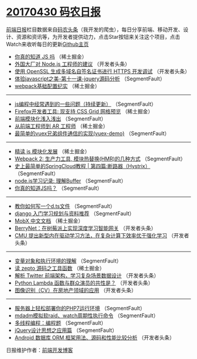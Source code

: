 # [20170430 码农日报](https://github.com/kujian/frontendDaily/blob/master/2017/04/30.md)

[前端日报](http://caibaojian.com/c/news)栏目数据来自[码农头条](http://hao.caibaojian.com/)（我开发的爬虫），每日分享前端、移动开发、设计、资源和资讯等，为开发者提供动力，点击Star按钮来关注这个项目，点击Watch来收听每日的更新[Github主页](https://github.com/kujian/frontendDaily)
* [你真的知道 JS 吗](http://hao.caibaojian.com/36560.html) （稀土掘金）
* [外国大厂对 Node.js 工程师的建议](http://hao.caibaojian.com/36595.html) （开发者头条）
* [使用 OpenSSL 生成多域名自签名证书进行 HTTPS 开发调试](http://hao.caibaojian.com/36596.html) （开发者头条）
* [体验javascript之美-第十一课-jquery源码分析](http://hao.caibaojian.com/36590.html) （SegmentFault）
* [webpack基础配置纪实](http://hao.caibaojian.com/36562.html) （稀土掘金）

***
* [js编程中经常遇到的一些问题（持续更新）](http://hao.caibaojian.com/36580.html) （SegmentFault）
* [Firefox开发者工具: 现支持 CSS Grid 网格预览](http://hao.caibaojian.com/36564.html) （稀土掘金）
* [前端模块化浅入浅出](http://hao.caibaojian.com/36582.html) （SegmentFault）
* [从前端工程师到 AR 工程师](http://hao.caibaojian.com/36565.html) （稀土掘金）
* [最简单的vuex兄弟组件通信的实现(vuex-demo)](http://hao.caibaojian.com/36583.html) （SegmentFault）

***
* [精读 js 模块化发展](http://hao.caibaojian.com/36559.html) （稀土掘金）
* [Webpack 2: 生产力工具, 模块热替换(HMR)的几种方式](http://hao.caibaojian.com/36577.html) （SegmentFault）
* [史上最简单的SpringCloud教程 | 第四篇:断路器（Hystrix）](http://hao.caibaojian.com/36588.html) （SegmentFault）
* [node.js学习记录: 理解Buffer](http://hao.caibaojian.com/36578.html) （SegmentFault）
* [你真的知道JS吗？](http://hao.caibaojian.com/36574.html) （SegmentFault）

***
* [教你如何写一个d.ts文件](http://hao.caibaojian.com/36587.html) （SegmentFault）
* [django 入门学习规划与资料推荐](http://hao.caibaojian.com/36589.html) （SegmentFault）
* [MobX 中文文档](http://hao.caibaojian.com/36561.html) （稀土掘金）
* [BerryNet：在树莓派上实现深度学习智能网关](http://hao.caibaojian.com/36600.html) （开发者头条）
* [CMU 提出新型内在驱动学习方法，在复杂计算下效率优于强化学习](http://hao.caibaojian.com/36601.html) （开发者头条）

***
* [变量对象和执行环境的理解](http://hao.caibaojian.com/36591.html) （SegmentFault）
* [读 zepto 源码之工具函数](http://hao.caibaojian.com/36563.html) （稀土掘金）
* [解析 Twitter 前端架构，学习复杂场景数据设计](http://hao.caibaojian.com/36602.html) （开发者头条）
* [Python Lambda 函数与群众演员的共性是？](http://hao.caibaojian.com/36603.html) （开发者头条）
* [图像识别（CV）在房地产领域的应用](http://hao.caibaojian.com/36604.html) （开发者头条）

***
* [服务器上轻松部署你的PHP7运行环境](http://hao.caibaojian.com/36586.html) （SegmentFault）
* [mdadm模拟软raid、watch周期性执行命令](http://hao.caibaojian.com/36576.html) （SegmentFault）
* [多线程编程：编程题](http://hao.caibaojian.com/36579.html) （SegmentFault）
* [jQuery设计思想之应用篇](http://hao.caibaojian.com/36585.html) （SegmentFault）
* [Android 数据库 ORM 框架用法、源码和性能比较分析](http://hao.caibaojian.com/36597.html) （开发者头条）

日报维护作者：[前端开发博客](http://caibaojian.com/) 